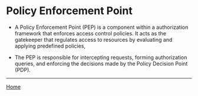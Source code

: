 # Policy Enforcement Point

- A Policy Enforcement Point (PEP) is a component within a authorization framework that enforces access control policies. It acts as the gatekeeper that regulates access to resources by evaluating and applying predefined policies, 
 
- The PEP is responsible for intercepting requests, forming authorization queries, and enforcing the decisions made by the Policy Decision Point (PDP). 

----
[Home](../../README.md)
